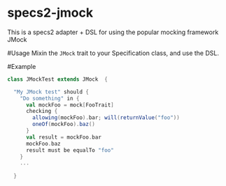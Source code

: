 specs2-jmock
============

This is a specs2 adapter + DSL for using the popular mocking framework JMock

#Usage
Mixin the `JMock` trait to your Specification class, and use the DSL.

#Example
```Scala
class JMockTest extends JMock  {

  "My JMock test" should { 
    "Do something" in {
      val mockFoo = mock[FooTrait]
      checking {
        allowing(mockFoo).bar; will(returnValue("foo"))
        oneOf(mockFoo).baz()
      }
      val result = mockFoo.bar
      mockFoo.baz
      result must be equalTo "foo"
    }
    ...
    
  }
```
  
  
